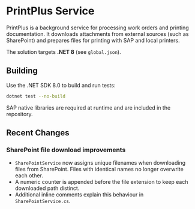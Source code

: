# PrintPlus Service

PrintPlus is a background service for processing work orders and printing documentation.
It downloads attachments from external sources (such as SharePoint) and prepares
files for printing with SAP and local printers.

The solution targets **.NET 8** (see `global.json`).

## Building

Use the .NET SDK 8.0 to build and run tests:

```bash
dotnet test --no-build
```

SAP native libraries are required at runtime and are included in the repository.

## Recent Changes

### SharePoint file download improvements

- `SharePointService` now assigns unique filenames when downloading files
  from SharePoint. Files with identical names no longer overwrite each other.
- A numeric counter is appended before the file extension to keep each
  downloaded path distinct.
- Additional inline comments explain this behaviour in `SharePointService.cs`.
